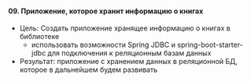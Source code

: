 #### 09. Приложение, которое хранит информацию о книгах

 - Цель: Создать приложение хранящее информацию о книгах в библиотеке 
   - использовать возможности Spring JDBC и spring-boot-starter-jdbc для подключения к реляционным базам данных
 - Результат: приложение с хранением данных в реляционной БД, которое в дальнейшем будем развивать